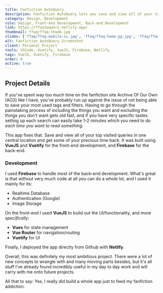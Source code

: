 ```yaml
---
title: Fanfiction AutoQuery
description: Fanfiction AutoQuery lets you save and view all of your top visited queries in one central location. Built with VueJS, Vuetify, and Firebase.
category: Design, Development
role: Design, Front-end Development, Back-end Development
link: https://ffautoquery.netlify.app/
thumbnail: ffaq/ffaq-thumb.jpg
slides: ['ffaq/ffaq-mobile-ss.jpg', 'ffaq/ffaq-home-pg.jpg', 'ffaq/ffaq-login-pg.jpg', 'ffaq/ffaq-modal-pg.jpg']
alt: Fanfiction AutoQuery Screenshot
client: Personal Project
tools: VSCode, Vuetify, VueJS, Firebase, Netlify
tags: VueJS, Vuetify, Firebase
order: 0
active: true
---
```


## Project Details

If you've spent way too much time on the fanfiction site Archive Of Our Own (AO3) like I have, you've probably run up against the issue of not being able to save your most used tags and filters. Having to go through the painstaking process of including the things you want and excluding the things you don't want gets old fast, and if you have very specific tastes setting up each search can easily take 1-2 minutes which you need to do *each time you want to read something*.

This app fixes that. Save and view all of your top visited queries in one central location and get some of your precious time back. It was built using **VueJS** and **Vuetify** for the front-end development, and **Firebase** for the back-end. 

### Development

I used **Firebase** to handle most of the back-end development. What's great is that without very much code at all you can do a whole lot, and I used it mainly for its:

- Realtime Database
- Authentication (Google)
- Image Storage

On the front-end I used **VueJS** to build out the UI/functionality, and more *specifically*:

- **Vuex** for state management
- **Vue Router** for navigation/routing
- **Vuetify** for UI

Finally, I deployed the app directly from Github with **Netlify**.

Overall, this was definitely my most ambitious project. There were a lot of new concepts to wrangle with and many moving parts besides, but it's all stuff I've already found incredibly useful in my day to day work and will carry with me onto future projects.

All that to say: Yes, I really did build a whole app just to feed my fanfiction addiction.
